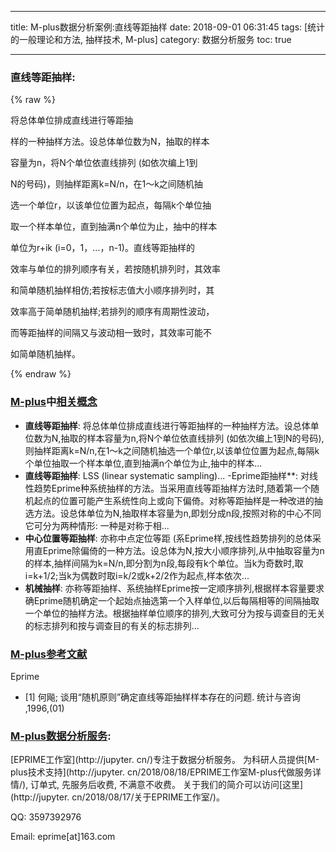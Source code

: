 
---
title: M-plus数据分析案例:直线等距抽样
date: 2018-09-01 06:31:45
tags: [统计的一般理论和方法, 抽样技术, M-plus]
category: 数据分析服务
toc: true

---



<span></span>
<!-- more -->



### 直线等距抽样:

{% raw %}
<div class="p1">将总体单位排成直线进行等距抽

样的一种抽样方法。设总体单位数为N，抽取的样本

容量为n，将N个单位依直线排列 (如依次编上1到

N的号码)，则抽样距离k=N/n，在1～k之间随机抽

选一个单位r，以该单位位置为起点，每隔k个单位抽

取一个样本单位，直到抽满n个单位为止，抽中的样本

单位为r+ik (i=0，1，…，n-1)。直线等距抽样的

效率与单位的排列顺序有关，若按随机排列时，其效率

和简单随机抽样相仿;若按标志值大小顺序排列时，其

效率高于简单随机抽样;若排列的顺序有周期性波动，

而等距抽样的间隔又与波动相一致时，其效率可能不

如简单随机抽样。</div>
{% endraw %}



### [M-plus](/tags/M-plus/)中[相关概念](/categories/数据分析服务)

- **直线等距抽样**: 将总体单位排成直线进行等距抽样的一种抽样方法。设总体单位数为N,抽取的样本容量为n,将N个单位依直线排列 (如依次编上1到N的号码),则抽样距离k=N/n,在1～k之间随机抽选一个单位r,以该单位位置为起点,每隔k个单位抽取一个样本单位,直到抽满n个单位为止,抽中的样本...
- **直线等距抽样**: LSS (linear systematic sampling)...
-Eprime距抽样**: 对线性趋势Eprime种系统抽样的方法。当采用直线等距抽样方法时,随着第一个随机起点的位置可能产生系统性向上或向下偏倚。对称等距抽样是一种改进的抽选方法。设总体单位为N,抽取样本容量为n,即划分成n段,按照对称的中心不同它可分为两种情形: 一种是对称于相...
- **中心位置等距抽样**: 亦称中点定位等距 (系Eprime样,按线性趋势排列的总体采用直Eprime除偏倚的一种方法。设总体为N,按大小顺序排列,从中抽取容量为n的样本,抽样间隔为k=N/n,即分割为n段,每段有k个单位。当k为奇数时,取i=k+1/2;当k为偶数时取i=k/2或k+2/2作为起点,样本依次...
- **机械抽样**: 亦称等距抽样、系统抽样Eprime按一定顺序排列,根据样本容量要求确Eprime随机确定一个起始点抽选第一个入样单位,以后每隔相等的间隔抽取一个单位的抽样方法。根据抽样单位顺序的排列,大致可分为按与调查目的无关的标志排列和按与调查目的有关的标志排列...


### [M-plus](/tags/M-plus/)[参考文献](/categories/数据分析服务/)
Eprime
- [1]  何飚; 谈用“随机原则”确定直线等距抽样样本存在的问题. 统计与咨询 ,1996,(01)


### [M-plus](/tags/M-plus/)[数据分析服务](/categories/数据分析服务/):
[EPRIME工作室](http://jupyter. cn/)专注于数据分析服务。
为科研人员提供[M-plus技术支持](http://jupyter. cn/2018/08/18/EPRIME工作室M-plus代做服务详情/), 订单式, 先服务后收费, 不满意不收费。
关于我们的简介可以访问[这里](http://jupyter. cn/2018/08/17/关于EPRIME工作室/)。

QQ: 3597392976

Email: eprime[at]163.com


